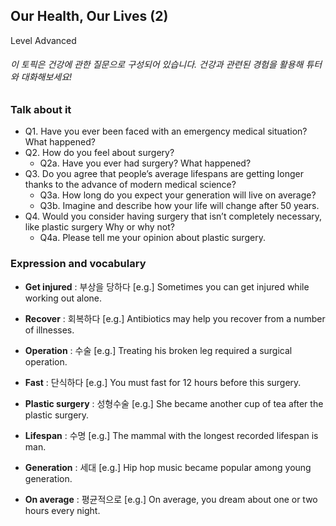 ## Our Health, Our Lives (2)
Level Advanced
###### 이 토픽은 건강에 관한 질문으로 구성되어 있습니다. 건강과 관련된 경험을 활용해 튜터와 대화해보세요!

### Talk about it
- Q1. Have you ever been faced with an emergency medical situation? What happened?- Q2. How do you feel about surgery?  - Q2a. Have you ever had surgery? What happened?- Q3. Do you agree that people’s average lifespans are getting longer thanks to the advance of modern medical science?  - Q3a. How long do you expect your generation will live on average?   - Q3b. Imagine and describe how your life will change after 50 years. - Q4. Would you consider having surgery that isn’t completely necessary, like plastic surgery Why or why not?  - Q4a. Please tell me your opinion about plastic surgery.
### Expression and vocabulary
- **Get injured** : 부상을 당하다
[e.g.] Sometimes you can get injured while working out alone.

- **Recover** : 회복하다
[e.g.] Antibiotics may help you recover from a number of illnesses.

- **Operation** : 수술
[e.g.] Treating his broken leg required a surgical operation.

- **Fast** : 단식하다
[e.g.] You must fast for 12 hours before this surgery.

- **Plastic surgery** : 성형수술
[e.g.] She became another cup of tea after the plastic surgery.

- **Lifespan** : 수명
[e.g.] The mammal with the longest recorded lifespan is man.

- **Generation** : 세대
[e.g.] Hip hop music became popular among young generation.

- **On average** : 평균적으로
[e.g.] On average, you dream about one or two hours every night.


